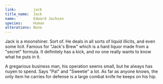 ```yaml
---
link:        jack
title_name:  Jack
name:        Edward Jackson
species:     Human
alterations: None
---
```


Jack is a moonshiner. Sort of. He deals in all sorts of liquid illicits, and even
some licit. Famous for "Jack's Brew" which is a hard liquor made from a "secret"
formula. It definitely has a kick, and no one really wants to know what he puts
in it.

A gregarious business man, his operation seems small, but he always has nuyen to
spend. Says "Pal" and "Sweetie" a lot. As far as anyone knows, the only item he
carries for defense is a large combat knife he keeps on his hip.
